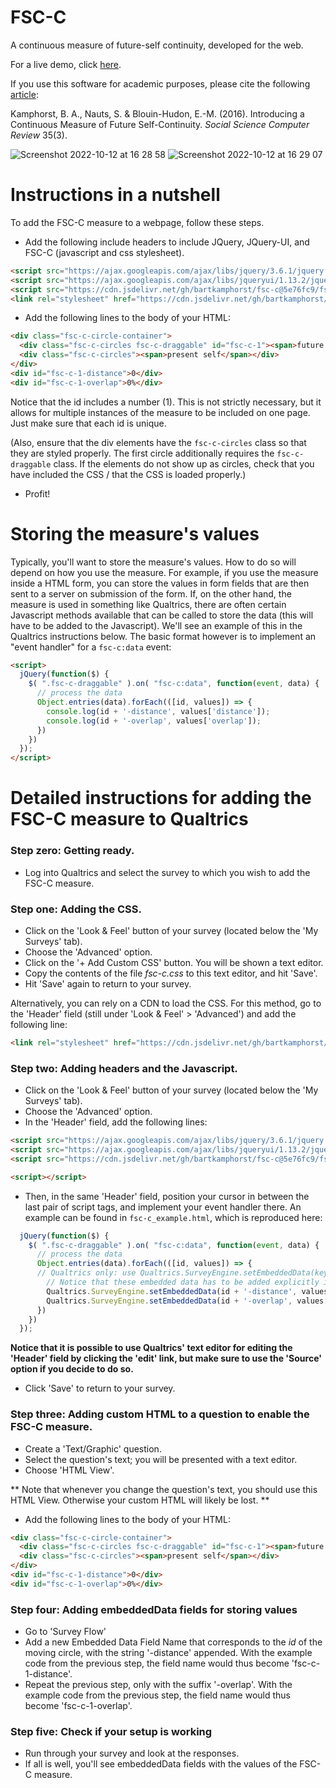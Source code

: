 # FSC-C
A continuous measure of future-self continuity, developed for the web.

For a live demo, click [here](https://jsfiddle.net/90Lvym4g/).

If you use this software for academic purposes, please cite the following [article](https://journals.sagepub.com/doi/pdf/10.1177/0894439316653513): 

  Kamphorst, B. A., Nauts, S. & Blouin-Hudon, E.-M. (2016). Introducing a Continuous Measure of Future Self-Continuity. _Social Science Computer Review_ 35(3).

![Screenshot 2022-10-12 at 16 28 58](https://user-images.githubusercontent.com/571173/195370528-12c6ceb0-111c-483c-b14d-029ca053d166.png)
![Screenshot 2022-10-12 at 16 29 07](https://user-images.githubusercontent.com/571173/195370517-e6f80efa-b238-4596-82ee-30fba6fdb449.png)



# Instructions in a nutshell

To add the FSC-C measure to a webpage, follow these steps. 

* Add the following include headers to include JQuery, JQuery-UI, and FSC-C (javascript and css stylesheet).
```html
<script src="https://ajax.googleapis.com/ajax/libs/jquery/3.6.1/jquery.min.js"  ></script>
<script src="https://ajax.googleapis.com/ajax/libs/jqueryui/1.13.2/jquery-ui.min.js"></script>
<script src="https://cdn.jsdelivr.net/gh/bartkamphorst/fsc-c@5e76fc9/fsc-c.js"></script>
<link rel="stylesheet" href="https://cdn.jsdelivr.net/gh/bartkamphorst/fsc-c@5e76fc9/fsc-c.css">
```

* Add the following lines to the body of your HTML:

```html
<div class="fsc-c-circle-container">
  <div class="fsc-c-circles fsc-c-draggable" id="fsc-c-1"><span>future self</span></div>
  <div class="fsc-c-circles"><span>present self</span></div>
</div>
<div id="fsc-c-1-distance">0</div>
<div id="fsc-c-1-overlap">0%</div>  
```
Notice that the id includes a number (1). This is not strictly necessary, but it allows for multiple instances of the measure to be included on one page. Just make sure that each id is unique.

(Also, ensure that the div elements have the `fsc-c-circles` class so that they are styled properly. The first circle additionally requires the `fsc-c-draggable` class. If the elements do not show up as circles, check that you have included the CSS / that the CSS is loaded properly.)

* Profit!

# Storing the measure's values

Typically, you'll want to store the measure's values. How to do so will depend on how you use the measure. For example, if you use the measure inside a HTML form, you can store the values in form fields that are then sent to a server on submission of the form. If, on the other hand, the measure is used in something like Qualtrics, there are often certain Javascript methods available that can be called to store the data (this will have to be added to the Javascript). We'll see an example of this in the Qualtrics instructions below. The basic format however is to implement an "event handler" for a `fsc-c:data` event:
```html
<script>
  jQuery(function($) {
    $( ".fsc-c-draggable" ).on( "fsc-c:data", function(event, data) {
      // process the data
      Object.entries(data).forEach(([id, values]) => {
        console.log(id + '-distance', values['distance']);
        console.log(id + '-overlap', values['overlap']);
      })
    })
  });
</script>
```


# Detailed instructions for adding the FSC-C measure to Qualtrics

### Step zero: Getting ready.
* Log into Qualtrics and select the survey to which you wish to add the FSC-C measure.

### Step one: Adding the CSS.

* Click on the 'Look \& Feel' button of your survey (located below the 'My Surveys' tab).
* Choose the 'Advanced' option.
* Click on the '+ Add Custom CSS' button. You will be shown a text editor.
* Copy the contents of the file _fsc-c.css_ to this text editor, and hit 'Save'.
* Hit 'Save' again to return to your survey.

Alternatively, you can rely on a CDN to load the CSS. For this method, go to the 'Header' field (still under 'Look \& Feel' \> 'Advanced') and add the following line:
```html
<link rel="stylesheet" href="https://cdn.jsdelivr.net/gh/bartkamphorst/fsc-c@5e76fc9/fsc-c.css">
```

### Step two: Adding headers and the Javascript.

* Click on the 'Look \& Feel' button of your survey (located below the 'My Surveys' tab).
* Choose the 'Advanced' option.
* In the 'Header' field, add the following lines:

```html
<script src="https://ajax.googleapis.com/ajax/libs/jquery/3.6.1/jquery.min.js"  ></script>
<script src="https://ajax.googleapis.com/ajax/libs/jqueryui/1.13.2/jquery-ui.min.js"></script>
<script src="https://cdn.jsdelivr.net/gh/bartkamphorst/fsc-c@5e76fc9/fsc-c.js"></script>

<script></script>
```
* Then, in the same 'Header' field, position your cursor in between the last pair of script tags, and implement your event handler there. An example can be found in `fsc-c_example.html`, which is reproduced here:
```javascript
  jQuery(function($) {
    $( ".fsc-c-draggable" ).on( "fsc-c:data", function(event, data) {
      // process the data
      Object.entries(data).forEach(([id, values]) => {
      // Qualtrics only: use Qualtrics.SurveyEngine.setEmbeddedData(key, value) to store the values as Qualtrics embeddedData.
	    // Notice that these embedded data has to be added explicitly in the survey flow in order for them to show up in your data exports.
        Qualtrics.SurveyEngine.setEmbeddedData(id + '-distance', values['distance']);
        Qualtrics.SurveyEngine.setEmbeddedData(id + '-overlap', values['overlap']);
      })
    })
  });
```

**Notice that it is possible to use Qualtrics' text editor for editing the 'Header' field by clicking the 'edit' link, but make sure to use the 'Source' option if you decide to do so.**

* Click 'Save' to return to your survey.

### Step three: Adding custom HTML to a question to enable the FSC-C measure.

* Create a 'Text/Graphic' question.
* Select the question's text; you will be presented with a text editor.
* Choose 'HTML View'.

** Note that whenever you change the question's text, you should use this HTML View. Otherwise your custom HTML will likely be lost. **

* Add the following lines to the body of your HTML:

```html
<div class="fsc-c-circle-container">
  <div class="fsc-c-circles fsc-c-draggable" id="fsc-c-1"><span>future self</span></div>
  <div class="fsc-c-circles"><span>present self</span></div>
</div>
<div id="fsc-c-1-distance">0</div>
<div id="fsc-c-1-overlap">0%</div>    
```

### Step four: Adding embeddedData fields for storing values

* Go to 'Survey Flow'
* Add a new Embedded Data Field Name that corresponds to the _id_ of the moving circle, with the string '-distance' appended. With the example code from the previous step, the field name would thus become 'fsc-c-1-distance'.
* Repeat the previous step, only with the suffix '-overlap'. With the example code from the previous step, the field name would thus become 'fsc-c-1-overlap'.


### Step five: Check if your setup is working

* Run through your survey and look at the responses. 
* If all is well, you'll see embeddedData fields with the values of the FSC-C measure.


